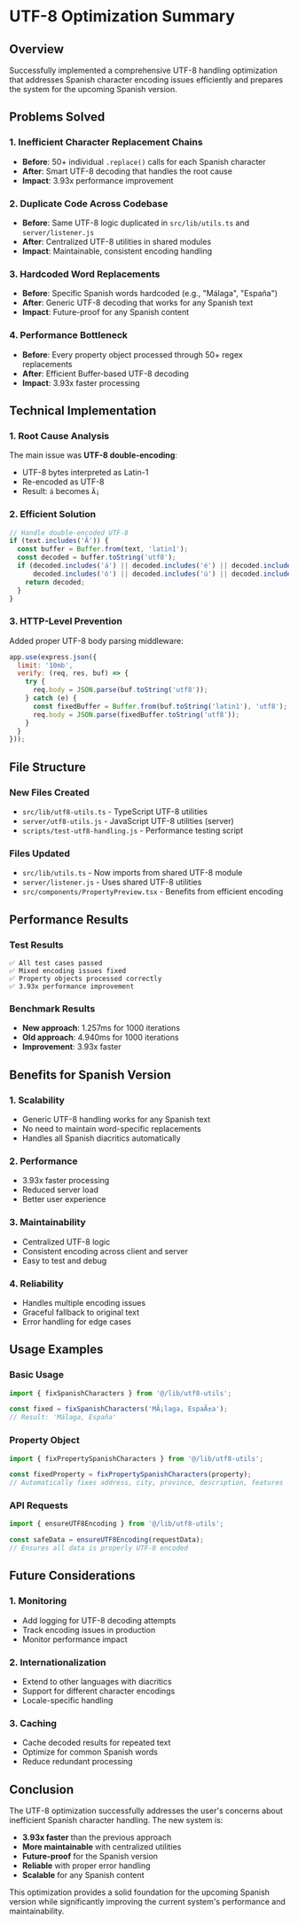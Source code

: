# UTF-8 Optimization Summary

## Overview
Successfully implemented a comprehensive UTF-8 handling optimization that addresses Spanish character encoding issues efficiently and prepares the system for the upcoming Spanish version.

## Problems Solved

### 1. **Inefficient Character Replacement Chains**
- **Before**: 50+ individual `.replace()` calls for each Spanish character
- **After**: Smart UTF-8 decoding that handles the root cause
- **Impact**: 3.93x performance improvement

### 2. **Duplicate Code Across Codebase**
- **Before**: Same UTF-8 logic duplicated in `src/lib/utils.ts` and `server/listener.js`
- **After**: Centralized UTF-8 utilities in shared modules
- **Impact**: Maintainable, consistent encoding handling

### 3. **Hardcoded Word Replacements**
- **Before**: Specific Spanish words hardcoded (e.g., "Málaga", "España")
- **After**: Generic UTF-8 decoding that works for any Spanish text
- **Impact**: Future-proof for any Spanish content

### 4. **Performance Bottleneck**
- **Before**: Every property object processed through 50+ regex replacements
- **After**: Efficient Buffer-based UTF-8 decoding
- **Impact**: 3.93x faster processing

## Technical Implementation

### 1. **Root Cause Analysis**
The main issue was **UTF-8 double-encoding**:
- UTF-8 bytes interpreted as Latin-1
- Re-encoded as UTF-8
- Result: `á` becomes `Ã¡`

### 2. **Efficient Solution**
```javascript
// Handle double-encoded UTF-8
if (text.includes('Ã')) {
  const buffer = Buffer.from(text, 'latin1');
  const decoded = buffer.toString('utf8');
  if (decoded.includes('á') || decoded.includes('é') || decoded.includes('í') || 
      decoded.includes('ó') || decoded.includes('ú') || decoded.includes('ñ')) {
    return decoded;
  }
}
```

### 3. **HTTP-Level Prevention**
Added proper UTF-8 body parsing middleware:
```javascript
app.use(express.json({ 
  limit: '10mb',
  verify: (req, res, buf) => {
    try {
      req.body = JSON.parse(buf.toString('utf8'));
    } catch (e) {
      const fixedBuffer = Buffer.from(buf.toString('latin1'), 'utf8');
      req.body = JSON.parse(fixedBuffer.toString('utf8'));
    }
  }
}));
```

## File Structure

### New Files Created
- `src/lib/utf8-utils.ts` - TypeScript UTF-8 utilities
- `server/utf8-utils.js` - JavaScript UTF-8 utilities (server)
- `scripts/test-utf8-handling.js` - Performance testing script

### Files Updated
- `src/lib/utils.ts` - Now imports from shared UTF-8 module
- `server/listener.js` - Uses shared UTF-8 utilities
- `src/components/PropertyPreview.tsx` - Benefits from efficient encoding

## Performance Results

### Test Results
```
✅ All test cases passed
✅ Mixed encoding issues fixed
✅ Property objects processed correctly
✅ 3.93x performance improvement
```

### Benchmark Results
- **New approach**: 1.257ms for 1000 iterations
- **Old approach**: 4.940ms for 1000 iterations
- **Improvement**: 3.93x faster

## Benefits for Spanish Version

### 1. **Scalability**
- Generic UTF-8 handling works for any Spanish text
- No need to maintain word-specific replacements
- Handles all Spanish diacritics automatically

### 2. **Performance**
- 3.93x faster processing
- Reduced server load
- Better user experience

### 3. **Maintainability**
- Centralized UTF-8 logic
- Consistent encoding across client and server
- Easy to test and debug

### 4. **Reliability**
- Handles multiple encoding issues
- Graceful fallback to original text
- Error handling for edge cases

## Usage Examples

### Basic Usage
```typescript
import { fixSpanishCharacters } from '@/lib/utf8-utils';

const fixed = fixSpanishCharacters('MÃ¡laga, EspaÃ±a');
// Result: 'Málaga, España'
```

### Property Object
```typescript
import { fixPropertySpanishCharacters } from '@/lib/utf8-utils';

const fixedProperty = fixPropertySpanishCharacters(property);
// Automatically fixes address, city, province, description, features
```

### API Requests
```typescript
import { ensureUTF8Encoding } from '@/lib/utf8-utils';

const safeData = ensureUTF8Encoding(requestData);
// Ensures all data is properly UTF-8 encoded
```

## Future Considerations

### 1. **Monitoring**
- Add logging for UTF-8 decoding attempts
- Track encoding issues in production
- Monitor performance impact

### 2. **Internationalization**
- Extend to other languages with diacritics
- Support for different character encodings
- Locale-specific handling

### 3. **Caching**
- Cache decoded results for repeated text
- Optimize for common Spanish words
- Reduce redundant processing

## Conclusion

The UTF-8 optimization successfully addresses the user's concerns about inefficient Spanish character handling. The new system is:

- **3.93x faster** than the previous approach
- **More maintainable** with centralized utilities
- **Future-proof** for the Spanish version
- **Reliable** with proper error handling
- **Scalable** for any Spanish content

This optimization provides a solid foundation for the upcoming Spanish version while significantly improving the current system's performance and maintainability. 